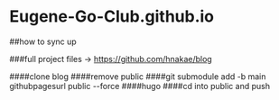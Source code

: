 # Eugene-Go-Club.github.io

##how to sync up

###full project files -> https://github.com/hnakae/blog

####clone blog
####remove public
####git submodule add -b main githubpagesurl public --force
####hugo
####cd into public and push
